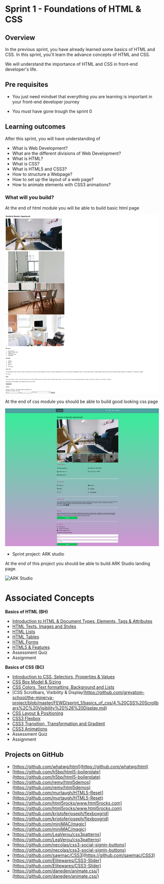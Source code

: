 # Sprint 1 - Foundations of HTML & CSS



## Overview

In the previous sprint, you have already learned some basics of HTML and CSS. In this sprint, you'll learn the advance concepts of HTML and CSS. 

We will understand the importance of HTML and CSS in front-end developer's life.


## Pre requisites

- You just need mindset that everything you are learning is important in your front-end developer journey

- You must have gone trough the sprint 0


## Learning outcomes

After this sprint, you will have understanding of 

- What is Web Development?
- What are the different divisions of Web Development?
- What is HTML?
- What is CSS?
- What is HTML5 and CSS3?
- How to structure a Webpage?
- How to set up the layout of a web page?
- How to animate elements with CSS3 animations?



### What will you build?

At the end of html module you will be able to build basic html page

![airbnb html](basics_of_html/images/wrap_up.png)


At the end of css module you should be able to build good looking css page

![airbnb project](basics_of_css/images/final.png)

- Sprint project: ARK studio

At the end of this project you should be able to build ARK Studio landing page.

![ARK Studio](ark_studio/template.png)

# Associated Concepts

**Basics of HTML (BH)**

- [Introduction to HTML & Document Types, Elements, Tags & Attributes](https://github.com/greyatom-school/the-minerva-project/blob/master/sprint_1/basics_of_html/1.Intro%20to%20HTML.md)
- [HTML Texts, Images and Styles](https://github.com/greyatom-school/the-minerva-project/blob/master/sprint_1/basics_of_html/2.%20HTML%20Texts%2C%20Images%20and%20Styles.md)
- [HTML Lists](https://github.com/greyatom-school/the-minerva-project/blob/master/sprint_1/basics_of_html/3.HTML%20Lists.md)
- [HTML Tables](https://github.com/greyatom-school/the-minerva-project/blob/master/sprint_1/basics_of_html/4.%20HTML%20Tables.md)
- [HTML Forms](https://github.com/greyatom-school/the-minerva-project/blob/master/FEWD/sprint_1/basics_of_html/5.%20HTML%20Forms.md)
- [HTML5 & Features](https://github.com/greyatom-school/the-minerva-project/blob/master/FEWD/sprint_1/basics_of_html/6.%20HTML5%20%26%20Features.md)
- Assessment Quiz
- Assignment

**Basics of CSS (BC)**

- [Introduction to CSS, Selectors, Properties & Values](https://github.com/greyatom-school/the-minerva-project/blob/master/FEWD/sprint_1/basics_of_css/1.%20Intro%20to%20CSS.md)
- [CSS Box Model & Sizing](https://github.com/greyatom-school/the-minerva-project/blob/master/FEWD/sprint_1/basics_of_css/2.%20CSS%20Box%20Model%20%26%20Sizing.md)
- [CSS Colors, Text formatting, Background and Lists](https://github.com/greyatom-school/the-minerva-project/blob/master/FEWD/sprint_1/basics_of_css/3.%20CSS%20Colors%2C%20Text%20formatting%2C%20Background%20and%20Lists.md)
- [CSS Scrollbars, Visibility & Display]https://github.com/greyatom-school/the-minerva-project/blob/master/FEWD/sprint_1/basics_of_css/4.%20CSS%20Scrollbars%2C%20Visibility%20%26%20Display.md)
- [CSS Layout & Positioning](https://github.com/greyatom-school/the-minerva-project/blob/master/FEWD/sprint_1/basics_of_css/5.%20CSS%20Layout%20and%20Positioning.md)
- [CSS3 Flexbox](https://github.com/greyatom-school/the-minerva-project/blob/master/FEWD/sprint_1/basics_of_css/6.%20CSS%20Flexbox.md)
- [CSS3 Transition, Transformation and Gradient](https://github.com/greyatom-school/the-minerva-project/blob/master/FEWD/sprint_1/basics_of_css/7.%20CSS3%20Transition%2C%20Transformation%20and%20Gradient.md)
- [CSS3 Animations](https://github.com/greyatom-school/the-minerva-project/blob/master/FEWD/sprint_1/basics_of_css/8.%20CSS3%20Animations.md)
- Assessment Quiz
- Assignment

## Projects on GitHub

- [https://github.com/whatwg/html](https://github.com/whatwg/html)
- [https://github.com/h5bp/html5-boilerplate](https://github.com/h5bp/html5-boilerplate)
- [https://github.com/remy/html5demos](https://github.com/remy/html5demos)
- [https://github.com/murtaugh/HTML5-Reset](https://github.com/murtaugh/HTML5-Reset)
- [https://github.com/html5rocks/www.html5rocks.com](https://github.com/html5rocks/www.html5rocks.com)
- [https://github.com/kristoferjoseph/flexboxgrid](https://github.com/kristoferjoseph/flexboxgrid)
- [https://github.com/miniMAC/magic](https://github.com/miniMAC/magic)
- [https://github.com/LeaVerou/css3patterns](https://github.com/LeaVerou/css3patterns)
- [https://github.com/necolas/css3-social-signin-buttons](https://github.com/necolas/css3-social-signin-buttons)
- [https://github.com/sawmac/CSS3](https://github.com/sawmac/CSS3)
- [https://github.com/Elitewares/CSS3-Slider](https://github.com/Elitewares/CSS3-Slider)
- [https://github.com/daneden/animate.css/](https://github.com/daneden/animate.css/)


